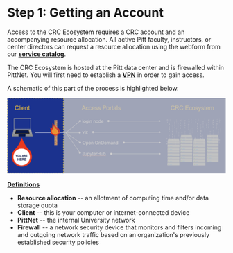 # Step 1: Getting an Account

Access to the CRC Ecosystem requires a CRC account and an accompanying resource allocation.
All active Pitt faculty, instructors, or center directors can request a resource allocation using the webform from
our [**service catalog**](https://crc.pitt.edu/service-request-forms).

The CRC Ecosystem is hosted at the Pitt data center and is firewalled within PittNet. You will first need to establish
a [**VPN**](https://services.pitt.edu/TDClient/33/Portal/KB/ArticleDet?ID=293) in order to gain access.

A schematic of this part of the process is highlighted below.

![GETTING-STARTED-MAP](../_assets/img/getting-started/getting-started-step-1.png)

<ins>**Definitions**</ins>

* **Resource allocation** -- an allotment of computing time and/or data storage quota
* **Client** -- this is your computer or internet-connected device
* **PittNet** -- the internal University network
* **Firewall** -- a network security device that monitors and filters incoming and outgoing network traffic based on an
  organization's previously established security policies



